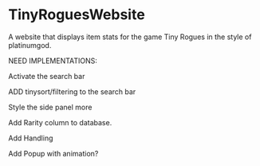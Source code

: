 # TinyRoguesWebsite
A website that displays item stats for the game Tiny Rogues in the style of platinumgod. 


NEED IMPLEMENTATIONS:

Activate the search bar

ADD tinysort/filtering to the search bar

Style the side panel more

Add Rarity column to database.

Add Handling

Add Popup with animation?
